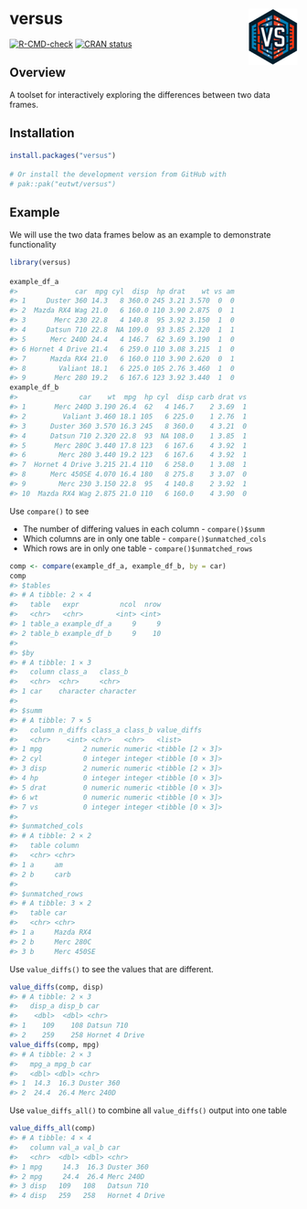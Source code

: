 
<!-- README.md is generated from README.Rmd. Please edit that file -->

# versus <img id="logo" src="man/figures/logo.png" align="right" width="17%" height="17%" />

<!-- badges: start -->

[![R-CMD-check](https://github.com/eutwt/versus/actions/workflows/R-CMD-check.yaml/badge.svg)](https://github.com/eutwt/versus/actions/workflows/R-CMD-check.yaml)
[![CRAN
status](https://www.r-pkg.org/badges/version/versus)](https://CRAN.R-project.org/package=versus)
<!-- badges: end -->

## Overview

A toolset for interactively exploring the differences between two data
frames.

## Installation

``` r
install.packages("versus")

# Or install the development version from GitHub with
# pak::pak("eutwt/versus")
```

## Example

We will use the two data frames below as an example to demonstrate
functionality

``` r
library(versus)

example_df_a
#>              car  mpg cyl  disp  hp drat    wt vs am
#> 1     Duster 360 14.3   8 360.0 245 3.21 3.570  0  0
#> 2  Mazda RX4 Wag 21.0   6 160.0 110 3.90 2.875  0  1
#> 3       Merc 230 22.8   4 140.8  95 3.92 3.150  1  0
#> 4     Datsun 710 22.8  NA 109.0  93 3.85 2.320  1  1
#> 5      Merc 240D 24.4   4 146.7  62 3.69 3.190  1  0
#> 6 Hornet 4 Drive 21.4   6 259.0 110 3.08 3.215  1  0
#> 7      Mazda RX4 21.0   6 160.0 110 3.90 2.620  0  1
#> 8        Valiant 18.1   6 225.0 105 2.76 3.460  1  0
#> 9       Merc 280 19.2   6 167.6 123 3.92 3.440  1  0
example_df_b
#>               car    wt  mpg  hp cyl  disp carb drat vs
#> 1       Merc 240D 3.190 26.4  62   4 146.7    2 3.69  1
#> 2         Valiant 3.460 18.1 105   6 225.0    1 2.76  1
#> 3      Duster 360 3.570 16.3 245   8 360.0    4 3.21  0
#> 4      Datsun 710 2.320 22.8  93  NA 108.0    1 3.85  1
#> 5       Merc 280C 3.440 17.8 123   6 167.6    4 3.92  1
#> 6        Merc 280 3.440 19.2 123   6 167.6    4 3.92  1
#> 7  Hornet 4 Drive 3.215 21.4 110   6 258.0    1 3.08  1
#> 8      Merc 450SE 4.070 16.4 180   8 275.8    3 3.07  0
#> 9        Merc 230 3.150 22.8  95   4 140.8    2 3.92  1
#> 10  Mazda RX4 Wag 2.875 21.0 110   6 160.0    4 3.90  0
```

Use `compare()` to see

- The number of differing values in each column - `compare()$summ`
- Which columns are in only one table - `compare()$unmatched_cols`
- Which rows are in only one table - `compare()$unmatched_rows`

``` r
comp <- compare(example_df_a, example_df_b, by = car)
comp
#> $tables
#> # A tibble: 2 × 4
#>   table   expr          ncol  nrow
#>   <chr>   <chr>        <int> <int>
#> 1 table_a example_df_a     9     9
#> 2 table_b example_df_b     9    10
#> 
#> $by
#> # A tibble: 1 × 3
#>   column class_a   class_b  
#>   <chr>  <chr>     <chr>    
#> 1 car    character character
#> 
#> $summ
#> # A tibble: 7 × 5
#>   column n_diffs class_a class_b value_diffs     
#>   <chr>    <int> <chr>   <chr>   <list>          
#> 1 mpg          2 numeric numeric <tibble [2 × 3]>
#> 2 cyl          0 integer integer <tibble [0 × 3]>
#> 3 disp         2 numeric numeric <tibble [2 × 3]>
#> 4 hp           0 integer integer <tibble [0 × 3]>
#> 5 drat         0 numeric numeric <tibble [0 × 3]>
#> 6 wt           0 numeric numeric <tibble [0 × 3]>
#> 7 vs           0 integer integer <tibble [0 × 3]>
#> 
#> $unmatched_cols
#> # A tibble: 2 × 2
#>   table column
#>   <chr> <chr> 
#> 1 a     am    
#> 2 b     carb  
#> 
#> $unmatched_rows
#> # A tibble: 3 × 2
#>   table car       
#>   <chr> <chr>     
#> 1 a     Mazda RX4 
#> 2 b     Merc 280C 
#> 3 b     Merc 450SE
```

Use `value_diffs()` to see the values that are different.

``` r
value_diffs(comp, disp)
#> # A tibble: 2 × 3
#>   disp_a disp_b car           
#>    <dbl>  <dbl> <chr>         
#> 1    109    108 Datsun 710    
#> 2    259    258 Hornet 4 Drive
value_diffs(comp, mpg)
#> # A tibble: 2 × 3
#>   mpg_a mpg_b car       
#>   <dbl> <dbl> <chr>     
#> 1  14.3  16.3 Duster 360
#> 2  24.4  26.4 Merc 240D
```

Use `value_diffs_all()` to combine all `value_diffs()` output into one
table

``` r
value_diffs_all(comp)
#> # A tibble: 4 × 4
#>   column val_a val_b car           
#>   <chr>  <dbl> <dbl> <chr>         
#> 1 mpg     14.3  16.3 Duster 360    
#> 2 mpg     24.4  26.4 Merc 240D     
#> 3 disp   109   108   Datsun 710    
#> 4 disp   259   258   Hornet 4 Drive
```
